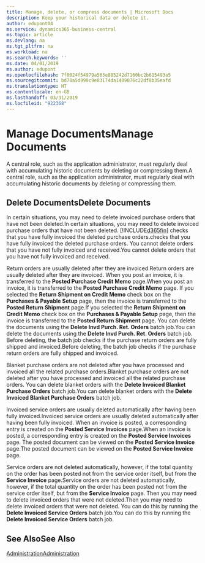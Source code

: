 ```yaml
---
title: Manage, delete, or compress documents | Microsoft Docs
description: Keep your historical data or delete it.
author: edupont04
ms.service: dynamics365-business-central
ms.topic: article
ms.devlang: na
ms.tgt_pltfrm: na
ms.workload: na
ms.search.keywords: ''
ms.date: 04/01/2019
ms.author: edupont
ms.openlocfilehash: 7f0024f54979a563e885242d7160bc2b615493a5
ms.sourcegitcommit: bd78a5d990c9e83174da1409076c22df8b35eafd
ms.translationtype: HT
ms.contentlocale: en-GB
ms.lasthandoff: 03/31/2019
ms.locfileid: "922368"
---
```

# <a name="manage-documents"></a><span data-ttu-id="e1f65-103">Manage Documents</span><span class="sxs-lookup"><span data-stu-id="e1f65-103">Manage Documents</span></span>
<span data-ttu-id="e1f65-104">A central role, such as the application administrator, must regularly deal with accumulating historic documents by deleting or compressing them.</span><span class="sxs-lookup"><span data-stu-id="e1f65-104">A central role, such as the application administrator, must regularly deal with accumulating historic documents by deleting or compressing them.</span></span>  

## <a name="delete-documents"></a><span data-ttu-id="e1f65-105">Delete Documents</span><span class="sxs-lookup"><span data-stu-id="e1f65-105">Delete Documents</span></span>
<span data-ttu-id="e1f65-106">In certain situations, you may need to delete invoiced purchase orders that have not been deleted.</span><span class="sxs-lookup"><span data-stu-id="e1f65-106">In certain situations, you may need to delete invoiced purchase orders that have not been deleted.</span></span> [!INCLUDE[d365fin](includes/d365fin_md.md)] <span data-ttu-id="e1f65-107">checks that you have fully invoiced the deleted purchase orders.</span><span class="sxs-lookup"><span data-stu-id="e1f65-107">checks that you have fully invoiced the deleted purchase orders.</span></span> <span data-ttu-id="e1f65-108">You cannot delete orders that you have not fully invoiced and received.</span><span class="sxs-lookup"><span data-stu-id="e1f65-108">You cannot delete orders that you have not fully invoiced and received.</span></span>  

<span data-ttu-id="e1f65-109">Return orders are usually deleted after they are invoiced.</span><span class="sxs-lookup"><span data-stu-id="e1f65-109">Return orders are usually deleted after they are invoiced.</span></span> <span data-ttu-id="e1f65-110">When you post an invoice, it is transferred to the **Posted Purchase Credit Memo** page.</span><span class="sxs-lookup"><span data-stu-id="e1f65-110">When you post an invoice, it is transferred to the **Posted Purchase Credit Memo** page.</span></span> <span data-ttu-id="e1f65-111">If you selected the **Return Shipment on Credit Memo** check box on the **Purchases & Payable Setup** page, then the invoice is transferred to the **Posted Return Shipment** page.</span><span class="sxs-lookup"><span data-stu-id="e1f65-111">If you selected the **Return Shipment on Credit Memo** check box on the **Purchases & Payable Setup** page, then the invoice is transferred to the **Posted Return Shipment** page.</span></span> <span data-ttu-id="e1f65-112">You can delete the documents using the **Delete Invd Purch. Ret. Orders** batch job.</span><span class="sxs-lookup"><span data-stu-id="e1f65-112">You can delete the documents using the **Delete Invd Purch. Ret. Orders** batch job.</span></span> <span data-ttu-id="e1f65-113">Before deleting, the batch job checks if the purchase return orders are fully shipped and invoiced.</span><span class="sxs-lookup"><span data-stu-id="e1f65-113">Before deleting, the batch job checks if the purchase return orders are fully shipped and invoiced.</span></span>  

<span data-ttu-id="e1f65-114">Blanket purchase orders are not deleted after you have processed and invoiced all the related purchase orders.</span><span class="sxs-lookup"><span data-stu-id="e1f65-114">Blanket purchase orders are not deleted after you have processed and invoiced all the related purchase orders.</span></span> <span data-ttu-id="e1f65-115">You can delete blanket orders with the **Delete Invoiced Blanket Purchase Orders** batch job.</span><span class="sxs-lookup"><span data-stu-id="e1f65-115">You can delete blanket orders with the **Delete Invoiced Blanket Purchase Orders** batch job.</span></span>  

<span data-ttu-id="e1f65-116">Invoiced service orders are usually deleted automatically after having been fully invoiced.</span><span class="sxs-lookup"><span data-stu-id="e1f65-116">Invoiced service orders are usually deleted automatically after having been fully invoiced.</span></span> <span data-ttu-id="e1f65-117">When an invoice is posted, a corresponding entry is created on the **Posted Service Invoices** page.</span><span class="sxs-lookup"><span data-stu-id="e1f65-117">When an invoice is posted, a corresponding entry is created on the **Posted Service Invoices** page.</span></span> <span data-ttu-id="e1f65-118">The posted document can be viewed on the **Posted Service Invoice** page.</span><span class="sxs-lookup"><span data-stu-id="e1f65-118">The posted document can be viewed on the **Posted Service Invoice** page.</span></span>  

<span data-ttu-id="e1f65-119">Service orders are not deleted automatically, however, if the total quantity on the order has been posted not from the service order itself, but from the **Service Invoice** page.</span><span class="sxs-lookup"><span data-stu-id="e1f65-119">Service orders are not deleted automatically, however, if the total quantity on the order has been posted not from the service order itself, but from the **Service Invoice** page.</span></span> <span data-ttu-id="e1f65-120">Then you may need to delete invoiced orders that were not deleted.</span><span class="sxs-lookup"><span data-stu-id="e1f65-120">Then you may need to delete invoiced orders that were not deleted.</span></span> <span data-ttu-id="e1f65-121">You can do this by running the **Delete Invoiced Service Orders** batch job.</span><span class="sxs-lookup"><span data-stu-id="e1f65-121">You can do this by running the **Delete Invoiced Service Orders** batch job.</span></span>  

## <a name="see-also"></a><span data-ttu-id="e1f65-122">See Also</span><span class="sxs-lookup"><span data-stu-id="e1f65-122">See Also</span></span>  
[<span data-ttu-id="e1f65-123">Administration</span><span class="sxs-lookup"><span data-stu-id="e1f65-123">Administration</span></span>](admin-setup-and-administration.md)  
